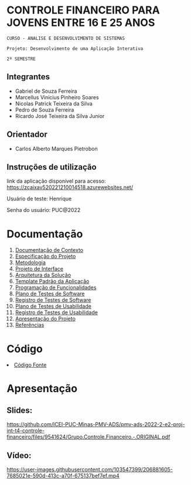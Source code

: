 # CONTROLE FINANCEIRO PARA JOVENS ENTRE 16 E 25 ANOS

`CURSO - ANALISE E DESENVOLVIMENTO DE SISTEMAS`

`Projeto: Desenvolvimento de uma Aplicação Interativa`

`2º SEMESTRE`

## Integrantes

* Gabriel de Souza Ferreira 
* Marcellus Vinicius Pinheiro Soares 
* Nicolas Patrick Teixeira da Silva
* Pedro de Souza Ferreira 
* Ricardo José Teixeira da Silva Junior

## Orientador

* Carlos Alberto Marques Pietrobon

## Instruções de utilização

link da aplicação disponível para acesso: https://zcaixav520221210014518.azurewebsites.net/ 

Usuário de teste: Henrique

Senha do usuário: PUC@2022

# Documentação

<ol>
<li><a href="docs/01-Documentação de Contexto.md"> Documentação de Contexto</a></li>
<li><a href="docs/02-Especificação do Projeto.md"> Especificação do Projeto</a></li>
<li><a href="docs/03-Metodologia.md"> Metodologia</a></li>
<li><a href="docs/04-Projeto de Interface.md"> Projeto de Interface</a></li>
<li><a href="docs/05-Arquitetura da Solução.md"> Arquitetura da Solução</a></li>
<li><a href="docs/06-Template Padrão da Aplicação.md"> Template Padrão da Aplicação</a></li>
<li><a href="docs/07-Programação de Funcionalidades.md"> Programação de Funcionalidades</a></li>
<li><a href="docs/08-Plano de Testes de Software.md"> Plano de Testes de Software</a></li>
<li><a href="docs/09-Registro de Testes de Software.md"> Registro de Testes de Software</a></li>
<li><a href="docs/10-Plano de Testes de Usabilidade.md"> Plano de Testes de Usabilidade</a></li>
<li><a href="docs/11-Registro de Testes de Usabilidade.md"> Registro de Testes de Usabilidade</a></li>
<li><a href="docs/12-Apresentação do Projeto.md"> Apresentação do Projeto</a></li>
<li><a href="docs/13-Referências.md"> Referências</a></li>
</ol>

# Código

<li><a href="src/README.md"> Código Fonte</a></li>

# Apresentação

## Slides:
https://github.com/ICEI-PUC-Minas-PMV-ADS/pmv-ads-2022-2-e2-proj-int-t4-controle-financeiro/files/9541624/Grupo.Controle.Financeiro.-.ORIGINAL.pdf

## Vídeo:
https://user-images.githubusercontent.com/103547399/206881605-7685021e-590d-413c-a70f-675137bef7ef.mp4
